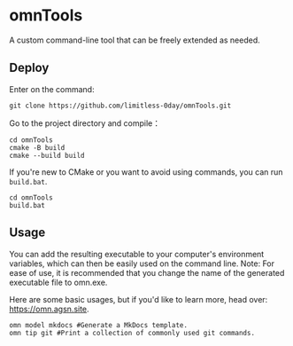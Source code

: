 # omnTools

A custom command-line tool that can be freely extended as needed.

## Deploy

Enter on the command:

```shell
git clone https://github.com/limitless-0day/omnTools.git
```

Go to the project directory and compile：

```shell
cd omnTools
cmake -B build
cmake --build build
```

If you're new to CMake or you want to avoid using commands, you can run `build.bat`.

```shell
cd omnTools
build.bat
```

## Usage

You can add the resulting executable to your computer's environment variables, which can then be easily used on the command line. Note: For ease of use, it is recommended that you change the name of the generated executable file to omn.exe.

Here are some basic usages, but if you'd like to learn more, head over: https://omn.agsn.site.

```shell
omn model mkdocs #Generate a MkDocs template.
omn tip git #Print a collection of commonly used git commands.
```
